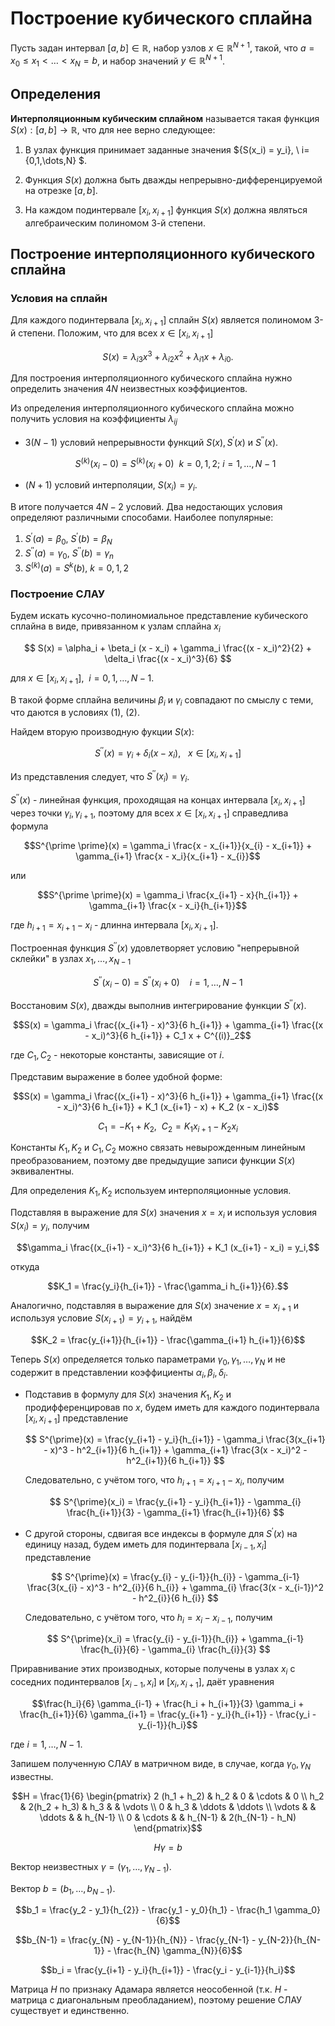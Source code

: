 # Построение кубического сплайна

Пусть задан интервал ${[a, b] \in \mathbb{R}}$, набор узлов ${x \in \mathbb{R}^{N+1}}$, такой, что $a = x_0 \le x_1 < \dots < x_N = b$, и набор значений ${y \in \mathbb{R}^{N+1}}$. 

## Определения

**Интерполяционным кубическим сплайном** называется такая функция $S(x) : [a, b] \to \mathbb{R}$, что для нее верно следующее:

1. В узлах функция принимает заданные значения ${S(x_i) = y_i}, \ i={0,1,\dots,N} $.

2. Функция $S(x)$ должна быть дважды непрерывно-дифференцируемой на отрезке ${[a, b]}$. 

3. На каждом подинтервале ${[x_{i}, x_{i+1}]}$ функция $S(x)$ должна являться алгебраическим полиномом 3-й степени. 


## Построение интерполяционного кубического сплайна

### Условия на сплайн

Для каждого подинтервала $[x_i, x_{i+1}]$ сплайн $S(x)$ является полиномом 3-й степени. Положим, что для всех $x \in {[x_{i}, x_{i+1}]}$

$$S(x) = \lambda_{i3} x^3 + \lambda_{i2} x^2 + \lambda_{i1} x + \lambda_{i0}.$$

Для построения интерполяционного кубического сплайна нужно определить значения $4N$ неизвестных коэффициентов.

Из определения интерполяционного кубического сплайна можно получить условия на коэффициенты $\lambda_{ij}$

- $3(N-1)$ условий непрерывности функций ${S(x)},{S^{\prime}(x)}$ и ${S^{\prime \prime}(x)}$.

    $$ S^{(k)}(x_i - 0) = S^{(k)}(x_i + 0) \ \ k=0,1,2; \ i = 1,\dots,{N-1} $$

- $(N+1)$ условий интерполяции, $S(x_i) = y_i$.

В итоге получается $4N - 2$ условий. Два недостающих условия определяют различными способами. Наиболее популярные:

1. $S^{\prime}(a) = \beta_0, \ S^{\prime}(b) = \beta_N$
2. $S^{\prime \prime}(a) = \gamma_0, \ S^{\prime \prime}(b) = \gamma_n$
3. $S^{(k)}(a) = S^{k}(b), \ k=0,1,2$


### Построение СЛАУ

Будем искать кусочно-полиномиальное представление кубического сплайна в виде, привязанном к узлам сплайна $x_i$

$$ S(x) = \alpha_i + \beta_i (x - x_i) + \gamma_i \frac{(x - x_i)^2}{2} + \delta_i \frac{(x - x_i)^3}{6} $$

для $x \in [x_{i}, x_{i+1}], \ \ i = 0, 1, \dots , N - 1$.

В такой форме сплайна величины $\beta_i$ и $\gamma_i$ совпадают по смыслу с теми, что даются в условиях (1), (2).

Найдем вторую производную фукции $S(x)$:

$$ S^{\prime \prime}(x) = \gamma_i + \delta_i (x - x_i), \ \ \ x \in [x_i, x_{i+1}]$$

Из представления следует, что $S^{\prime \prime}(x_i) = \gamma_i$. 

$S^{\prime \prime}(x)$ - линейная функция, проходящая на концах интервала $[x_i, x_{i+1}]$ через точки $\gamma_i, \gamma_{i+1}$, поэтому для всех $x \in [x_i, x_{i+1}]$ справедлива формула

$$S^{\prime \prime}(x) = \gamma_i \frac{x - x_{i+1}}{x_{i} - x_{i+1}} + \gamma_{i+1} \frac{x - x_i}{x_{i+1} - x_{i}}$$

или

$$S^{\prime \prime}(x) = \gamma_i \frac{x_{i+1} - x}{h_{i+1}} + \gamma_{i+1} \frac{x - x_i}{h_{i+1}}$$

где $h_{i+1} = {x_{i+1} - x_i}$ - длинна интервала ${[x_{i}, x_{i+1}]}$.

Построенная функция $S^{\prime \prime}(x)$ удовлетворяет условию "непрерывной склейки" в узлах $x_1,\dots,x_{N-1}$

$$S^{\prime \prime}(x_i - 0) = S^{\prime \prime}(x_i + 0) \ \ \ \ i = 1, \dots, N-1$$

Восстановим $S(x)$, дважды выполнив интегрирование функции $S^{\prime \prime}(x)$.

$$S(x) = \gamma_i \frac{(x_{i+1} - x)^3}{6 h_{i+1}} + \gamma_{i+1} \frac{(x - x_i)^3}{6 h_{i+1}} + C_1 x + C^{(i)}_2$$

где $C_1, C_2$ - некоторые константы, зависящие от $i$.

Представим выражение в более удобной форме:

$$S(x) = \gamma_i \frac{(x_{i+1} - x)^3}{6 h_{i+1}} + \gamma_{i+1} \frac{(x - x_i)^3}{6 h_{i+1}} + K_1 (x_{i+1} - x) + K_2 (x - x_i)$$

$$C_1 = -K_1 + K_2, \ \ C_2 = K_1 x_{i+1} - K_2 x_i$$

Константы $K_1, K_2$ и $C_1, C_2$ можно связать невырожденным линейным преобразованием, поэтому две предыдущие записи функции $S(x)$ эквивалентны.

Для определения $K_1, K_2$ используем интерполяционные условия.

Подставляя в выражение для $S(x)$ значения $x = x_i$ и используя условия $S(x_i) = y_i$, получим

$$\gamma_i \frac{(x_{i+1} - x_i)^3}{6 h_{i+1}} + K_1 (x_{i+1} - x_i) = y_i,$$

откуда

$$K_1 = \frac{y_i}{h_{i+1}} - \frac{\gamma_i h_{i+1}}{6}.$$

Аналогично, подставляя в выражение для $S(x)$ значение $x = x_{i+1}$ и используя условие $S(x_{i+1}) = y_{i+1}$, найдём

$$K_2 = \frac{y_{i+1}}{h_{i+1}} - \frac{\gamma_{i+1} h_{i+1}}{6}$$

Теперь $S(x)$ определяется только параметрами $\gamma_0, \gamma_1, \dots, \gamma_{N}$ и не содержит в представлении коэффициенты $\alpha_i, \beta_i, \delta_i$.

- Подставив в формулу для $S(x)$ значения $K_1, K_2$ и продифференцировав по $x$, будем иметь для каждого подинтервала $[x_i, x_{i+1}]$ представление

    $$ S^{\prime}(x) = \frac{y_{i+1} - y_i}{h_{i+1}} - \gamma_i \frac{3(x_{i+1} - x)^3 - h^2_{i+1}}{6 h_{i+1}} + \gamma_{i+1} \frac{3(x - x_i)^2 - h^2_{i+1}}{6 h_{i+1}} $$

    Следовательно, с учётом того, что $h_{i+1} = x_{i+1} - x_i$, получим

    $$ S^{\prime}(x_i) = \frac{y_{i+1} - y_i}{h_{i+1}} - \gamma_{i} \frac{h_{i+1}}{3} - \gamma_{i+1} \frac{h_{i+1}}{6} $$

- С другой стороны, сдвигая все индексы в формуле для $S^{\prime}(x)$ на единицу назад, будем иметь для подинтервала $[x_{i-1}, x_i]$ представление

    $$ S^{\prime}(x) = \frac{y_{i} - y_{i-1}}{h_{i}} - \gamma_{i-1} \frac{3(x_{i} - x)^3 - h^2_{i}}{6 h_{i}} + \gamma_{i} \frac{3(x - x_{i-1})^2 - h^2_{i}}{6 h_{i}} $$

    Следовательно, с учётом того, что $h_i = x_i - x_{i-1}$, получим

    $$ S^{\prime}(x_i) = \frac{y_{i} - y_{i-1}}{h_{i}} + \gamma_{i-1} \frac{h_{i}}{6} - \gamma_{i} \frac{h_{i}}{3} $$


Приравнивание этих производных, которые получены в узлах $x_i$
с соседних подинтервалов $[x_{i-1}, x_i]$ и $[x_i, x_{i+1}]$, даёт уравнения

$$\frac{h_i}{6} \gamma_{i-1} + \frac{h_i + h_{i+1}}{3} \gamma_i + \frac{h_{i+1}}{6} \gamma_{i+1} = \frac{y_{i+1} - y_i}{h_{i+1}} - \frac{y_i - y_{i-1}}{h_i}$$

где $i = 1, \dots, N-1$.

Запишем полученную СЛАУ в матричном виде, в случае, когда $\gamma_0, \gamma_N$ известны.

$$H = \frac{1}{6} \begin{pmatrix}
2 (h_1 + h_2) & h_2 & 0 & \cdots & 0 \\
h_2 & 2(h_2 + h_3) & h_3 &  & \vdots \\
0 & h_3 & \ddots & \ddots \\
\vdots & & \ddots & & h_{N-1} \\
0 & \cdots & & h_{N-1} & 2(h_{N-1} - h_N)
\end{pmatrix}$$

$$ H \gamma = b $$

Вектор неизвестных $\gamma = (\gamma_1, \dots, \gamma_{N-1})$. 

Вектор $b = (b_1, \dots, b_{N-1})$.

$$b_1 = \frac{y_2 - y_1}{h_{2}} - \frac{y_1 - y_0}{h_1} - \frac{h_1 \gamma_0}{6}$$

$$b_{N-1} = \frac{y_{N} - y_{N-1}}{h_{N}} - \frac{y_{N-1} - y_{N-2}}{h_{N-1}} - \frac{h_{N} \gamma_{N}}{6}$$

$$b_i = \frac{y_{i+1} - y_i}{h_{i+1}} - \frac{y_i - y_{i-1}}{h_i}$$

Матрица $H$ по признаку Адамара является неособенной (т.к. $H$ - матрица с диагональным преобладанием), поэтому решение СЛАУ существует и единственно.